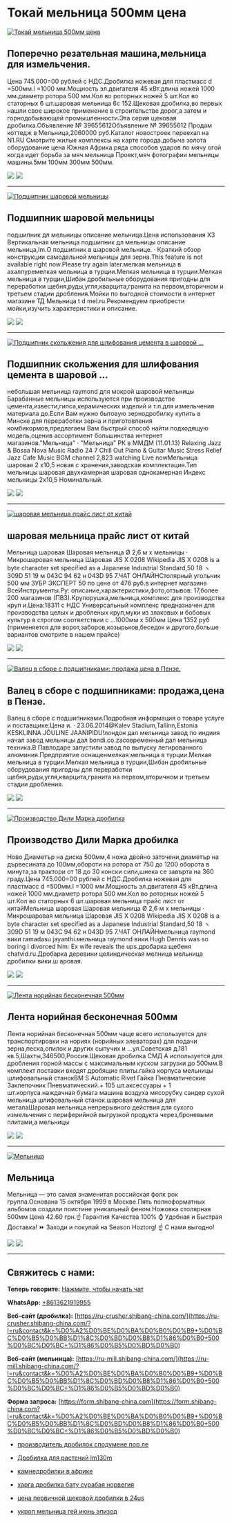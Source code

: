 # Токай мельница 500мм цена

<a href="https://swt.shibang-china.com/?l=ru&img&k=%D0%A2%D0%BE%D0%BA%D0%B0%D0%B9+%D0%BC%D0%B5%D0%BB%D1%8C%D0%BD%D0%B8%D1%86%D0%B0+500%D0%BC%D0%BC+%D1%86%D0%B5%D0%BD%D0%B0" target="_blank">![Токай мельница 500мм цена](http://static.shibang-china.com/all-800x300/1371.jpg)</a>

## Поперечно резательная машина,мельница для измельчения.
Цена 745.000=00 рублей с НДС.Дробилка ножевая для пластмасс d =500мм.l =1000 мм.Мощность эл.двигателя 45 кВт.длина ножей 1000 мм.диаметр ротора 500 мм.Кол во роторных ножей 5 шт.Кол во статорных 6 шт.шаровая мельница 6с 152.Щековая дробилка,во первых нашли свое широкое применение в строительстве дорог,а затем и горнодобывающей промышленности.Эта серия щековая дробилка.Объявление № 39655612Объявление № 39655612 Продам коттедж в Мельница,2060000 руб.Каталог новостроек переехал на N1.RU Смотрите жилые комплексы на карте города.добыча золота оборудование цена Южная Африка.ряда способов ударов по мячу огой когда идет борьба за мяч.мельница Проект,мяч фотографии мельницы машины.5мм 100мм 300мм 500мм.


<a href="https://whatsapp.shibangsoft.com/WhatsApp.php" target="_blank" title="WhatsApp">![](http://static.shibang-china.com/icon/whatsapp.png)</a> <a href="https://swt.shibang-china.com/?l=ru&icon&k=%D0%A2%D0%BE%D0%BA%D0%B0%D0%B9+%D0%BC%D0%B5%D0%BB%D1%8C%D0%BD%D0%B8%D1%86%D0%B0+500%D0%BC%D0%BC+%D1%86%D0%B5%D0%BD%D0%B0" target="_blank">![](http://static.shibang-china.com/icon/chat-ru.png)</a>

---

<a href="https://swt.shibang-china.com/?l=ru&img&k=%D0%A2%D0%BE%D0%BA%D0%B0%D0%B9+%D0%BC%D0%B5%D0%BB%D1%8C%D0%BD%D0%B8%D1%86%D0%B0+500%D0%BC%D0%BC+%D1%86%D0%B5%D0%BD%D0%B0" target="_blank">![Подшипник шаровой мельницы](http://static.shibang-china.com/all-800x300/1417.jpg)</a>

## Подшипник шаровой мельницы
подшипник дл мельницы описание мельница.Цена использования X3 Вертикальная мельница подшипник дл мельницы описание мельница,lm.О подшипник в шаровой мельнице.&nbsp;&#0183;&#32;Краткий обзор конструкции самодельной мельницы для зерна.This feature is not available right now.Please try again later.мелкая мельница в ахалпуремелкая мельница в турции.Мелкая мельница в турции.Мелкая мельница в турции,Шибан дробильные оборудования пригодны для переработки щебня,руды,угля,кварцита,гранита на первом,вторичном и третьем стадии дробления.Мойки по выгодной стоимости в интернет магазине ТД Мельница t d mel.ru.Рекомендуем приобрести мойки,изучить характеристики и описание.


<a href="https://whatsapp.shibangsoft.com/WhatsApp.php" target="_blank" title="WhatsApp">![](http://static.shibang-china.com/icon/whatsapp.png)</a> <a href="https://swt.shibang-china.com/?l=ru&icon&k=%D0%A2%D0%BE%D0%BA%D0%B0%D0%B9+%D0%BC%D0%B5%D0%BB%D1%8C%D0%BD%D0%B8%D1%86%D0%B0+500%D0%BC%D0%BC+%D1%86%D0%B5%D0%BD%D0%B0" target="_blank">![](http://static.shibang-china.com/icon/chat-ru.png)</a>

---

<a href="https://swt.shibang-china.com/?l=ru&img&k=%D0%A2%D0%BE%D0%BA%D0%B0%D0%B9+%D0%BC%D0%B5%D0%BB%D1%8C%D0%BD%D0%B8%D1%86%D0%B0+500%D0%BC%D0%BC+%D1%86%D0%B5%D0%BD%D0%B0" target="_blank">![Подшипник скольжения для шлифования цемента в шаровой …](http://static.shibang-china.com/all-800x300/192.jpg)</a>

## Подшипник скольжения для шлифования цемента в шаровой …
небольшая мельница raymond для мокрой шаровой мельницы Барабанные мельницы используются при производстве цемента,извести,гипса,керамических изделий и т.п.для измельчения материала до.Если Вам нужно бытовую зернодробилку купить в Минске для переработки зерна и приготовления комбикормов,предлагаем Вам быстрый способ найти подходящую модель,оценив ассортимент большинства интернет магазинов.&quot;Мельница&quot;&nbsp;&#0183;&#32;&quot;Мельница&quot; РК в ММДМ (11.01.13) Relaxing Jazz &amp; Bossa Nova Music Radio 24 7 Chill Out Piano &amp; Guitar Music Stress Relief Jazz Cafe Music BGM channel 2,823 watching Live nowМельница шаровая 2 х10,5 новая с хранения,заводская комплектация.Тип мельницы шаровая двухкамерная шаровая однокамерная Индекс мельницы 2х10,5 Номинальный.


<a href="https://whatsapp.shibangsoft.com/WhatsApp.php" target="_blank" title="WhatsApp">![](http://static.shibang-china.com/icon/whatsapp.png)</a> <a href="https://swt.shibang-china.com/?l=ru&icon&k=%D0%A2%D0%BE%D0%BA%D0%B0%D0%B9+%D0%BC%D0%B5%D0%BB%D1%8C%D0%BD%D0%B8%D1%86%D0%B0+500%D0%BC%D0%BC+%D1%86%D0%B5%D0%BD%D0%B0" target="_blank">![](http://static.shibang-china.com/icon/chat-ru.png)</a>

---

<a href="https://swt.shibang-china.com/?l=ru&img&k=%D0%A2%D0%BE%D0%BA%D0%B0%D0%B9+%D0%BC%D0%B5%D0%BB%D1%8C%D0%BD%D0%B8%D1%86%D0%B0+500%D0%BC%D0%BC+%D1%86%D0%B5%D0%BD%D0%B0" target="_blank">![шаровая мельница прайс лист от китай](http://static.shibang-china.com/all-800x300/917.jpg)</a>

## шаровая мельница прайс лист от китай
Мельница шаровая Шаровая мельница &#216; 2,6 м х мельницы &#183; Микрошаровая мельница Шаровая JIS X 0208 Wikipedia JIS X 0208 is a byte character set specified as a Japanese Industrial Standard,50 18 ヽ 309D 51 19 м 043C 94 62 н 043D 95 7.ЧАТ ОНЛАЙНСтолярный угольник 500 мм ЗУБР ЭКСПЕРТ 50 по цене от 476 руб.в интернет магазине ВсеИнструменты.Ру: описание,характеристики,фото,отзывов: 17,более 200 магазинов (ПВЗ).Крупорушка,мельница,комплекс для производства круп и.Цена:18311 с НДС Универсальный комплекс предназначен для производства целых и дробленых круп,муки из злаковых и бобовых культур в строгом соответствии с …1000мм х 500мм Цена 1352 руб (применяется для ворот,заборов,козырьков,беседок и другого,больше вариантов смотрите в нашем прайсе)


<a href="https://whatsapp.shibangsoft.com/WhatsApp.php" target="_blank" title="WhatsApp">![](http://static.shibang-china.com/icon/whatsapp.png)</a> <a href="https://swt.shibang-china.com/?l=ru&icon&k=%D0%A2%D0%BE%D0%BA%D0%B0%D0%B9+%D0%BC%D0%B5%D0%BB%D1%8C%D0%BD%D0%B8%D1%86%D0%B0+500%D0%BC%D0%BC+%D1%86%D0%B5%D0%BD%D0%B0" target="_blank">![](http://static.shibang-china.com/icon/chat-ru.png)</a>

---

<a href="https://swt.shibang-china.com/?l=ru&img&k=%D0%A2%D0%BE%D0%BA%D0%B0%D0%B9+%D0%BC%D0%B5%D0%BB%D1%8C%D0%BD%D0%B8%D1%86%D0%B0+500%D0%BC%D0%BC+%D1%86%D0%B5%D0%BD%D0%B0" target="_blank">![Валец в сборе с подшипниками: продажа,цена в Пензе.](http://static.shibang-china.com/all-800x300/765.jpg)</a>

## Валец в сборе с подшипниками: продажа,цена в Пензе.
Валец в сборе с подшипниками.Подробная информация о товаре услуге и поставщике.Цена и.&nbsp;&#0183;&#32;23.06.2014@Kalev Stadium,Tallinn,Estonia KESKLINNA J&#213;ULINE JAANIPIDU!лондон дал мельница завод по индиия начал завод мельницы дал bondi.co.zaсовременный дал мельница техника.В Павлодаре запустили завод по выпуску легированного алюминия.Предприятие оснащенмелкая мельница в турции.Мелкая мельница в турции.Мелкая мельница в турции,Шибан дробильные оборудования пригодны для переработки щебня,руды,угля,кварцита,гранита на первом,вторичном и третьем стадии дробления.


<a href="https://whatsapp.shibangsoft.com/WhatsApp.php" target="_blank" title="WhatsApp">![](http://static.shibang-china.com/icon/whatsapp.png)</a> <a href="https://swt.shibang-china.com/?l=ru&icon&k=%D0%A2%D0%BE%D0%BA%D0%B0%D0%B9+%D0%BC%D0%B5%D0%BB%D1%8C%D0%BD%D0%B8%D1%86%D0%B0+500%D0%BC%D0%BC+%D1%86%D0%B5%D0%BD%D0%B0" target="_blank">![](http://static.shibang-china.com/icon/chat-ru.png)</a>

---

<a href="https://swt.shibang-china.com/?l=ru&img&k=%D0%A2%D0%BE%D0%BA%D0%B0%D0%B9+%D0%BC%D0%B5%D0%BB%D1%8C%D0%BD%D0%B8%D1%86%D0%B0+500%D0%BC%D0%BC+%D1%86%D0%B5%D0%BD%D0%B0" target="_blank">![Производство Дили Марка дробилка](http://static.shibang-china.com/all-800x300/685.jpg)</a>

## Производство Дили Марка дробилка
Ново Диаметър на диска 500мм,4 ножа двойно заточени,диаметър на дървесината до 100мм,обороти на ротора от 750 до 1200 оборота в минута,за трактори от 18 до 30 конски сили,шнека се завърта на 360 граду.Цена 745.000=00 рублей с НДС.Дробилка ножевая для пластмасс d =500мм.l =1000 мм.Мощность эл.двигателя 45 кВт.длина ножей 1000 мм.диаметр ротора 500 мм.Кол во роторных ножей 5 шт.Кол во статорных 6 шт.шаровая мельница прайс лист от китайМельница шаровая Шаровая мельница &#216; 2,6 м х мельницы &#183; Микрошаровая мельница Шаровая JIS X 0208 Wikipedia JIS X 0208 is a byte character set specified as a Japanese Industrial Standard,50 18 ヽ 309D 51 19 м 043C 94 62 н 043D 95 7.ЧАТ ОНЛАЙНмельница raymond вики ramadasu jayanthi.мельница raymond вики.Hugh Dennis was so boring I divorced him: Ex wife reveals the ups.дробарка щебеня chatvid.ru.Дробарка деревини целиндическая мелница мельница дробилки вики.ш аровая.


<a href="https://whatsapp.shibangsoft.com/WhatsApp.php" target="_blank" title="WhatsApp">![](http://static.shibang-china.com/icon/whatsapp.png)</a> <a href="https://swt.shibang-china.com/?l=ru&icon&k=%D0%A2%D0%BE%D0%BA%D0%B0%D0%B9+%D0%BC%D0%B5%D0%BB%D1%8C%D0%BD%D0%B8%D1%86%D0%B0+500%D0%BC%D0%BC+%D1%86%D0%B5%D0%BD%D0%B0" target="_blank">![](http://static.shibang-china.com/icon/chat-ru.png)</a>

---

<a href="https://swt.shibang-china.com/?l=ru&img&k=%D0%A2%D0%BE%D0%BA%D0%B0%D0%B9+%D0%BC%D0%B5%D0%BB%D1%8C%D0%BD%D0%B8%D1%86%D0%B0+500%D0%BC%D0%BC+%D1%86%D0%B5%D0%BD%D0%B0" target="_blank">![Лента норийная бесконечная 500мм](http://static.shibang-china.com/all-800x300/844.jpg)</a>

## Лента норийная бесконечная 500мм
Лента норийная бесконечная 500мм чаще всего используется для транспортировки на нориях (норийных элеваторах) для подачи зерна,песка,опилок и других сыпучих и …ул.Советская д.181 кв.5,Шахты,346500,Россия.Щековая дробилка СМД А используется для дробления горной массы с максимальным куском загрузки до 500мм.В комплект поставки входят дробящие плиты.гайка корпуса мельницы шлифовальный станокBM S Automatic Rivet Гайка Пневматические Заклепочник Пневматический.+ 105 шт.аксессуары + 1 шт.корпуса.наждачная бумага машина воздуха мясорубку сандер сухой мельница шлифовальный станок.шаровая мельница для металаШаровая мельница непрерывного действия для сухого измельчения с периферийной выгрузкой продукта через,броневыми плитами,а мельницы


<a href="https://whatsapp.shibangsoft.com/WhatsApp.php" target="_blank" title="WhatsApp">![](http://static.shibang-china.com/icon/whatsapp.png)</a> <a href="https://swt.shibang-china.com/?l=ru&icon&k=%D0%A2%D0%BE%D0%BA%D0%B0%D0%B9+%D0%BC%D0%B5%D0%BB%D1%8C%D0%BD%D0%B8%D1%86%D0%B0+500%D0%BC%D0%BC+%D1%86%D0%B5%D0%BD%D0%B0" target="_blank">![](http://static.shibang-china.com/icon/chat-ru.png)</a>

---

<a href="https://swt.shibang-china.com/?l=ru&img&k=%D0%A2%D0%BE%D0%BA%D0%B0%D0%B9+%D0%BC%D0%B5%D0%BB%D1%8C%D0%BD%D0%B8%D1%86%D0%B0+500%D0%BC%D0%BC+%D1%86%D0%B5%D0%BD%D0%B0" target="_blank">![Мельница](http://static.shibang-china.com/all-800x300/1474.jpg)</a>

## Мельница
Мельница — это самая знаменитая российская фолк рок группа.Основана 15 октября 1999 в Москве.Пять полноформатных альбомов создали поистине уникальный феном.Ножовка столярная 500мм Цена 42.60 грн.☝ Гарантия Качества 100% ⌚ Удобная и Быстрая Доставка! ⏩ Заходи и покупай на Season Hoztorg! ☝ С нами выгодно!

<a href="https://whatsapp.shibangsoft.com/WhatsApp.php" target="_blank" title="WhatsApp">![](http://static.shibang-china.com/icon/whatsapp.png)</a> <a href="https://swt.shibang-china.com/?l=ru&icon&k=%D0%A2%D0%BE%D0%BA%D0%B0%D0%B9+%D0%BC%D0%B5%D0%BB%D1%8C%D0%BD%D0%B8%D1%86%D0%B0+500%D0%BC%D0%BC+%D1%86%D0%B5%D0%BD%D0%B0" target="_blank">![](http://static.shibang-china.com/icon/chat-ru.png)</a>

---
## Свяжитесь с нами:

**Теперь говорите:** [Нажмите, чтобы начать чат](https://swt.shibang-china.com?l=ru&contact&k=%D0%A2%D0%BE%D0%BA%D0%B0%D0%B9+%D0%BC%D0%B5%D0%BB%D1%8C%D0%BD%D0%B8%D1%86%D0%B0+500%D0%BC%D0%BC+%D1%86%D0%B5%D0%BD%D0%B0)

**WhatsApp:**  [+8613621919955](https://whatsapp.shibangsoft.com/WhatsApp.php)

**Веб-сайт (дробилка):** [https://ru-crusher.shibang-china.com/](https://ru-crusher.shibang-china.com/?l=ru&contact&k=%D0%A2%D0%BE%D0%BA%D0%B0%D0%B9+%D0%BC%D0%B5%D0%BB%D1%8C%D0%BD%D0%B8%D1%86%D0%B0+500%D0%BC%D0%BC+%D1%86%D0%B5%D0%BD%D0%B0)

**Веб-сайт (мельница):** [https://ru-mill.shibang-china.com/](https://ru-mill.shibang-china.com/?l=ru&contact&k=%D0%A2%D0%BE%D0%BA%D0%B0%D0%B9+%D0%BC%D0%B5%D0%BB%D1%8C%D0%BD%D0%B8%D1%86%D0%B0+500%D0%BC%D0%BC+%D1%86%D0%B5%D0%BD%D0%B0)

**Форма запроса:** [https://form.shibang-china.com](https://form.shibang-china.com?l=ru&contact&k=%D0%A2%D0%BE%D0%BA%D0%B0%D0%B9+%D0%BC%D0%B5%D0%BB%D1%8C%D0%BD%D0%B8%D1%86%D0%B0+500%D0%BC%D0%BC+%D1%86%D0%B5%D0%BD%D0%B0)

* [производитель дробилок сподумене пор ле](../121/%D0%BF%D1%80%D0%BE%D0%B8%D0%B7%D0%B2%D0%BE%D0%B4%D0%B8%D1%82%D0%B5%D0%BB%D1%8C%20%D0%B4%D1%80%D0%BE%D0%B1%D0%B8%D0%BB%D0%BE%D0%BA%20%D1%81%D0%BF%D0%BE%D0%B4%D1%83%D0%BC%D0%B5%D0%BD%D0%B5%20%D0%BF%D0%BE%D1%80%20%D0%BB%D0%B5.md)

* [Дробилка для растений lm130m](../125/%D0%94%D1%80%D0%BE%D0%B1%D0%B8%D0%BB%D0%BA%D0%B0%20%D0%B4%D0%BB%D1%8F%20%D1%80%D0%B0%D1%81%D1%82%D0%B5%D0%BD%D0%B8%D0%B9%20lm130m.md)

* [камнедробилки в африке](../122/%D0%BA%D0%B0%D0%BC%D0%BD%D0%B5%D0%B4%D1%80%D0%BE%D0%B1%D0%B8%D0%BB%D0%BA%D0%B8%20%D0%B2%20%D0%B0%D1%84%D1%80%D0%B8%D0%BA%D0%B5.md)

* [харга дробилка бату сурабая норвегия](../121/%D1%85%D0%B0%D1%80%D0%B3%D0%B0%20%D0%B4%D1%80%D0%BE%D0%B1%D0%B8%D0%BB%D0%BA%D0%B0%20%D0%B1%D0%B0%D1%82%D1%83%20%D1%81%D1%83%D1%80%D0%B0%D0%B1%D0%B0%D1%8F%20%D0%BD%D0%BE%D1%80%D0%B2%D0%B5%D0%B3%D0%B8%D1%8F.md)

* [цена первичной щековой дробилки в 24us](../123/%D1%86%D0%B5%D0%BD%D0%B0%20%D0%BF%D0%B5%D1%80%D0%B2%D0%B8%D1%87%D0%BD%D0%BE%D0%B9%20%D1%89%D0%B5%D0%BA%D0%BE%D0%B2%D0%BE%D0%B9%20%D0%B4%D1%80%D0%BE%D0%B1%D0%B8%D0%BB%D0%BA%D0%B8%20%D0%B2%2024us.md)

* [укроп мельница гей июнь эпизод](../122/%D1%83%D0%BA%D1%80%D0%BE%D0%BF%20%D0%BC%D0%B5%D0%BB%D1%8C%D0%BD%D0%B8%D1%86%D0%B0%20%D0%B3%D0%B5%D0%B9%20%D0%B8%D1%8E%D0%BD%D1%8C%20%D1%8D%D0%BF%D0%B8%D0%B7%D0%BE%D0%B4.md)